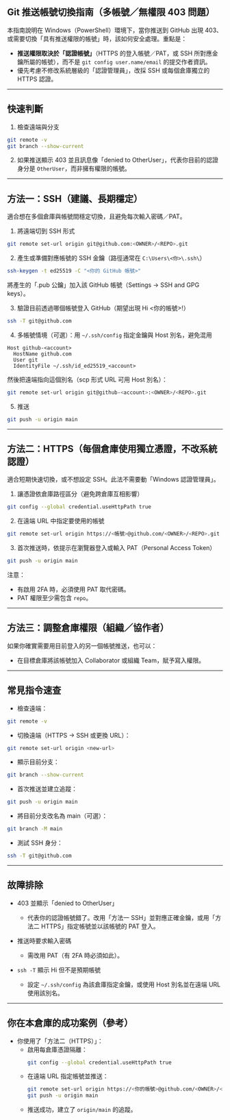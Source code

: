 ## Git 推送帳號切換指南（多帳號／無權限 403 問題）

本指南說明在 Windows（PowerShell）環境下，當你推送到 GitHub 出現 403、或需要切換「具有推送權限的帳號」時，該如何安全處理。重點是：

- **推送權限取決於「認證帳號」**（HTTPS 的登入帳號／PAT，或 SSH 所對應金鑰所屬的帳號），而不是 `git config user.name/email` 的提交作者資訊。
- 優先考慮不修改系統層級的「認證管理員」，改採 SSH 或每個倉庫獨立的 HTTPS 認證。

---

## 快速判斷

1) 檢查遠端與分支
```bash
git remote -v
git branch --show-current
```

2) 如果推送顯示 403 並且訊息像「denied to OtherUser」，代表你目前的認證身分是 `OtherUser`，而非擁有權限的帳號。

---

## 方法一：SSH（建議、長期穩定）

適合想在多個倉庫與帳號間穩定切換，且避免每次輸入密碼／PAT。

1) 將遠端切到 SSH 形式
```bash
git remote set-url origin git@github.com:<OWNER>/<REPO>.git
```

2) 產生或準備對應帳號的 SSH 金鑰（路徑通常在 `C:\Users\<你>\.ssh\`）
```bash
ssh-keygen -t ed25519 -C "<你的 GitHub 帳號>"
```
將產生的「.pub 公鑰」加入該 GitHub 帳號（Settings → SSH and GPG keys）。

3) 驗證目前透過哪個帳號登入 GitHub（期望出現 Hi <你的帳號>!）
```bash
ssh -T git@github.com
```

4) 多帳號情境（可選）：用 `~/.ssh/config` 指定金鑰與 Host 別名，避免混用
```
Host github-<account>
  HostName github.com
  User git
  IdentityFile ~/.ssh/id_ed25519_<account>
```
然後把遠端指向這個別名（scp 形式 URL 可用 Host 別名）：
```bash
git remote set-url origin git@github-<account>:<OWNER>/<REPO>.git
```

5) 推送
```bash
git push -u origin main
```

---

## 方法二：HTTPS（每個倉庫使用獨立憑證，不改系統認證）

適合短期快速切換，或不想設定 SSH。此法不需要動「Windows 認證管理員」。

1) 讓憑證依倉庫路徑區分（避免跨倉庫互相影響）
```bash
git config --global credential.useHttpPath true
```

2) 在遠端 URL 中指定要使用的帳號
```bash
git remote set-url origin https://<帳號>@github.com/<OWNER>/<REPO>.git
```

3) 首次推送時，依提示在瀏覽器登入或輸入 PAT（Personal Access Token）
```bash
git push -u origin main
```
注意：
- 有啟用 2FA 時，必須使用 PAT 取代密碼。
- PAT 權限至少需包含 `repo`。

---

## 方法三：調整倉庫權限（組織／協作者）

如果你確實需要用目前登入的另一個帳號推送，也可以：
- 在目標倉庫將該帳號加入 Collaborator 或組織 Team，賦予寫入權限。

---

## 常見指令速查

- 檢查遠端：
```bash
git remote -v
```

- 切換遠端（HTTPS → SSH 或更換 URL）：
```bash
git remote set-url origin <new-url>
```

- 顯示目前分支：
```bash
git branch --show-current
```

- 首次推送並建立追蹤：
```bash
git push -u origin main
```

- 將目前分支改名為 main（可選）：
```bash
git branch -M main
```

- 測試 SSH 身分：
```bash
ssh -T git@github.com
```

---

## 故障排除

- 403 並顯示「denied to OtherUser」
  - 代表你的認證帳號錯了。改用「方法一 SSH」並對應正確金鑰，或用「方法二 HTTPS」指定帳號並以該帳號的 PAT 登入。

- 推送時要求輸入密碼
  - 需改用 PAT（有 2FA 時必須如此）。

- `ssh -T` 顯示 Hi 但不是預期帳號
  - 設定 `~/.ssh/config` 為該倉庫指定金鑰，或使用 Host 別名並在遠端 URL 使用該別名。

---

## 你在本倉庫的成功案例（參考）

- 你使用了「方法二（HTTPS）」：
  - 啟用每倉庫憑證隔離：
    ```bash
    git config --global credential.useHttpPath true
    ```
  - 在遠端 URL 指定帳號並推送：
    ```bash
    git remote set-url origin https://<你的帳號>@github.com/<OWNER>/<REPO>.git
    git push -u origin main
    ```
  - 推送成功，建立了 `origin/main` 的追蹤。


